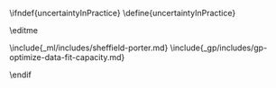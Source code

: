 \ifndef{uncertaintyInPractice}
\define{uncertaintyInPractice}

\editme

\include{_ml/includes/sheffield-porter.md}
\include{_gp/includes/gp-optimize-data-fit-capacity.md}

\endif
